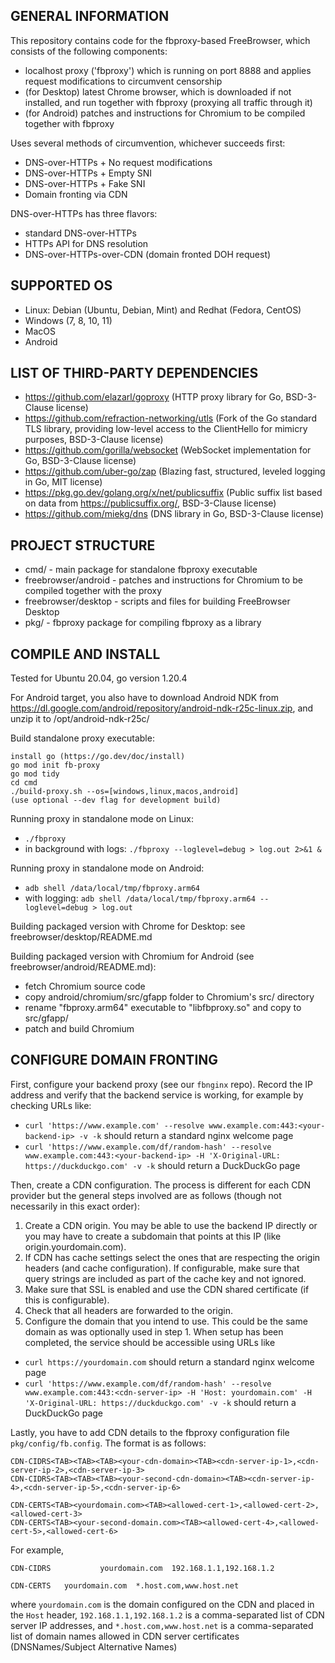 ## GENERAL INFORMATION

This repository contains code for the fbproxy-based FreeBrowser, which consists of the following components:

- localhost proxy ('fbproxy') which is running on port 8888 and applies request modifications to circumvent censorship
- (for Desktop) latest Chrome browser, which is downloaded if not installed, and run together with fbproxy (proxying all traffic through it)
- (for Android) patches and instructions for Chromium to be compiled together with fbproxy

Uses several methods of circumvention, whichever succeeds first:

- DNS-over-HTTPs + No request modifications
- DNS-over-HTTPs + Empty SNI
- DNS-over-HTTPs + Fake SNI
- Domain fronting via CDN

DNS-over-HTTPs has three flavors:
- standard DNS-over-HTTPs
- HTTPs API for DNS resolution
- DNS-over-HTTPs-over-CDN (domain fronted DOH request)

## SUPPORTED OS

- Linux: Debian (Ubuntu, Debian, Mint) and Redhat (Fedora, CentOS)
- Windows (7, 8, 10, 11)
- MacOS
- Android

## LIST OF THIRD-PARTY DEPENDENCIES

- https://github.com/elazarl/goproxy (HTTP proxy library for Go, BSD-3-Clause license)
- https://github.com/refraction-networking/utls (Fork of the Go standard TLS library, providing low-level access to the ClientHello for mimicry purposes, BSD-3-Clause license)
- https://github.com/gorilla/websocket (WebSocket implementation for Go, BSD-3-Clause license)
- https://github.com/uber-go/zap (Blazing fast, structured, leveled logging in Go, MIT license)
- https://pkg.go.dev/golang.org/x/net/publicsuffix (Public suffix list based on data from https://publicsuffix.org/, BSD-3-Clause license)
- https://github.com/miekg/dns (DNS library in Go, BSD-3-Clause license)

## PROJECT STRUCTURE

- cmd/ - main package for standalone fbproxy executable
- freebrowser/android - patches and instructions for Chromium to be compiled together with the proxy
- freebrowser/desktop - scripts and files for building FreeBrowser Desktop
- pkg/ - fbproxy package for compiling fbproxy as a library

## COMPILE AND INSTALL

Tested for Ubuntu 20.04, go version 1.20.4

For Android target, you also have to download Android NDK from https://dl.google.com/android/repository/android-ndk-r25c-linux.zip, and unzip it to /opt/android-ndk-r25c/

Build standalone proxy executable:

```
install go (https://go.dev/doc/install)
go mod init fb-proxy
go mod tidy
cd cmd
./build-proxy.sh --os=[windows,linux,macos,android]
(use optional --dev flag for development build)
```

Running proxy in standalone mode on Linux:

- `./fbproxy`
- in background with logs: `./fbproxy --loglevel=debug > log.out 2>&1 &`

Running proxy in standalone mode on Android:

- `adb shell /data/local/tmp/fbproxy.arm64`
- with logging: `adb shell /data/local/tmp/fbproxy.arm64 --loglevel=debug > log.out`

Building packaged version with Chrome for Desktop: see freebrowser/desktop/README.md

Building packaged version with Chromium for Android (see freebrowser/android/README.md):

- fetch Chromium source code
- copy android/chromium/src/gfapp folder to Chromium's src/ directory
- rename "fbproxy.arm64" executable to "libfbproxy.so" and copy to src/gfapp/
- patch and build Chromium

## CONFIGURE DOMAIN FRONTING

First, configure your backend proxy (see our `fbnginx` repo). Record the IP address and verify that the backend service is working, for example by checking URLs like:
* `curl 'https://www.example.com' --resolve www.example.com:443:<your-backend-ip> -v -k` should return a standard nginx welcome page
* `curl 'https://www.example.com/df/random-hash' --resolve www.example.com:443:<your-backend-ip> -H 'X-Original-URL: https://duckduckgo.com' -v -k` should return a DuckDuckGo page

Then, create a CDN configuration. The process is different for each CDN provider but the general steps involved are as follows (though not necessarily in this exact order):

1. Create a CDN origin. You may be able to use the backend IP directly or you may have to create a subdomain that points at this IP (like origin.yourdomain.com).
2. If CDN has cache settings select the ones that are respecting the origin headers (and cache configuration). If configurable, make sure that query strings are included as part of the cache key and not ignored.
3. Make sure that SSL is enabled and use the CDN shared certificate (if this is configurable).
4. Check that all headers are forwarded to the origin.
5. Configure the domain that you intend to use. This could be the same domain as was optionally used in step 1. When setup has been completed, the service should be accessible using URLs like
* `curl https://yourdomain.com` should return a standard nginx welcome page
* `curl 'https://www.example.com/df/random-hash' --resolve www.example.com:443:<cdn-server-ip> -H 'Host: yourdomain.com' -H 'X-Original-URL: https://duckduckgo.com' -v -k` should return a DuckDuckGo page

Lastly, you have to add CDN details to the fbproxy configuration file `pkg/config/fb.config`. The format is as follows:

```
CDN-CIDRS<TAB><TAB><TAB><your-cdn-domain><TAB><cdn-server-ip-1>,<cdn-server-ip-2>,<cdn-server-ip-3>
CDN-CIDRS<TAB><TAB><TAB><your-second-cdn-domain><TAB><cdn-server-ip-4>,<cdn-server-ip-5>,<cdn-server-ip-6>

CDN-CERTS<TAB><yourdomain.com><TAB><allowed-cert-1>,<allowed-cert-2>,<allowed-cert-3>
CDN-CERTS<TAB><your-second-domain.com><TAB><allowed-cert-4>,<allowed-cert-5>,<allowed-cert-6>
```

For example,

```
CDN-CIDRS			yourdomain.com	192.168.1.1,192.168.1.2

CDN-CERTS	yourdomain.com	*.host.com,www.host.net
```

where `yourdomain.com` is the domain configured on the CDN and placed in the `Host` header, `192.168.1.1,192.168.1.2` is a comma-separated list of CDN server IP addresses, and `*.host.com,www.host.net` is a comma-separated list of domain names allowed in CDN server certificates (DNSNames/Subject Alternative Names)